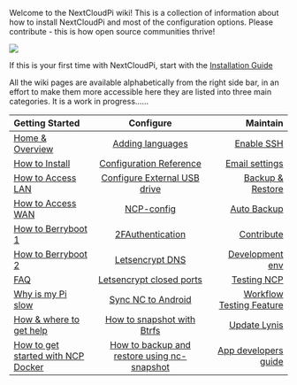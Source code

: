 Welcome to the NextCloudPi wiki! This is a collection of information about how to install NextCloudPi and most of the configuration options. Please contribute - this is how open source communities thrive! 

![](https://camo.githubusercontent.com/4f384c9344f2deded0ade5f65890a114af8f834e/68747470733a2f2f6f776e796f7572626974732e636f6d2f77702d636f6e74656e742f75706c6f6164732f323031372f31312f6e63702d7371756172652e706e67)

If this is your first time with NextCloudPi, start with the [Installation Guide](Getting-Started/How-to-install-NextCloudPi)

All the wiki pages are available alphabetically from the right side bar, in an effort to make them more accessible here they are listed into three main categories. It is a work in progress......


| Getting Started             | Configure                     | Maintain             |
| :-------------------------- | :---------------------------: | -------------------: |
| [Home & Overview](index.md)            | [Adding languages](Configure/Add-a-new-language-to-ncp-web)              | [Enable SSH](Maintain/How-to-enable-SSH-using-nextcloudpi-config-(or-ncp-web))           |
| [How to Install](Getting-Started/How-to-install-NextCloudPi)              | [Configuration Reference](Configure/Configuration-Reference)       | [Email settings](Maintain/Email-settings)       |
| [How to Access LAN](Getting-Started/How-to-access-NextCloudPi)           | [Configure External USB drive](Configure/How-to-configure-an-external-USB-drive-with-NextCloudPi)  | [Backup & Restore](Maintain/How-to-backup-and-restore-a-NextCloudPi-instance-using-ncp-config)     |
| [How to Access WAN](Getting-Started/How-to-access-from-outside-your-network)           | [NCP-config](Configure/How-to-configure-NextCloudPi)                    | [Auto Backup](Maintain/How-to-periodically-backup-to-a-second-USB-drive-with-NextCloudPi)         | 
| [How to Berryboot 1](Getting-Started/Berryboot-install-NextCloudPi-on-an-external-drive,-step-by-step.)          | [2FAuthentication](Configure/Two-Factor-Authentication-for-Nextcloud)                  | [Contribute](Maintain/Contribute)           |
| [How to Berryboot 2](Getting-Started/BerryBoot-Instructions-for-NextCloudPi)          | [Letsencrypt DNS](Configure/How-to-get-certificate-with-Letsencrypt-using-DNS-to-verify-domain)               | [Development env](Maintain/Development-environment)      |
| [FAQ](Getting-Started/FAQ)                         | [Letsencrypt closed ports](Configure/How-to-configure-Let's-Encrypt-with-closed-ports-80-and-443)      | [Testing NCP](Maintain/Testing-NextCloudPi)          |
| [Why is my Pi slow](Getting-Started/Why-is-my-Pi-so-slow%3F)           | [Sync NC to Android](Configure/Sync-Nextcloud,-tasks,-calendars-and-contacts-on-your-Android-device)         | [Workflow Testing Feature](Maintain/Workflow-and-testing-of-new-features) |
| [How & where to get help](Getting-Started/How-and-where-to-get-help)      |    [How to snapshot with Btrfs](How-to-snapshot-with-btrfs)           | [Update Lynis](Maintain/How-to-update-Lynis)         | 
| [How to get started with NCP Docker](http://docs.nextcloudpi.com/en/latest/Getting-Started/How-to-get-started-with-NCP-docker/)           |      [How to backup and restore using nc-snapshot](http://docs.nextcloudpi.com/en/latest/Configure/How-to-backup-and-restore-using-nc-snapshot/)            | [App developers guide](Maintain/ncp-app-developer-guide) |
